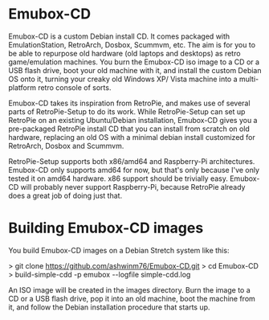 # Emubox-CD

Emubox-CD is a custom Debian install CD. It comes packaged with EmulationStation, 
RetroArch, Dosbox, Scummvm, etc. The aim is for you to be able to repurpose old 
hardware (old laptops and desktops) as retro game/emulation machines. You burn
the Emubox-CD iso image to a CD or a USB flash drive, boot your old machine with
it, and install the custom Debian OS onto it, turning your creaky old Windows XP/
Vista machine into a multi-platform retro console of sorts.

Emubox-CD takes its inspiration from RetroPie, and makes use of several parts of 
RetroPie-Setup to do its work. While RetroPie-Setup can set up RetroPie on an existing
Ubuntu/Debian installation, Emubox-CD gives you a pre-packaged RetroPie install CD
that you can install from scratch on old hardware, replacing an old OS with a minimal
debian install customized for RetroArch, Dosbox and Scummvm.

RetroPie-Setup supports both x86/amd64 and Raspberry-Pi architectures. Emubox-CD
only supports amd64 for now, but that's only because I've only tested it on amd64
hardware. x86 support should be trivially easy. Emubox-CD will probably never
support Raspberry-Pi, because RetroPie already does a great job of doing just that.

# Building Emubox-CD images

You build Emubox-CD images on a Debian Stretch system like this:

\> git clone https://github.com/ashwinm76/Emubox-CD.git
\> cd Emubox-CD
\> build-simple-cdd -p emubox --logfile simple-cdd.log

An ISO image will be created in the images directory. Burn the image to a CD or
a USB flash drive, pop it into an old machine, boot the machine from it, and 
follow the Debian installation procedure that starts up.
